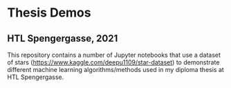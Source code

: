 # Thesis Demos
## HTL Spengergasse, 2021

This repository contains a number of Jupyter notebooks that use a dataset of stars (https://www.kaggle.com/deepu1109/star-dataset) to demonstrate different machine learning algorithms/methods used in my diploma thesis at HTL Spengergasse.
